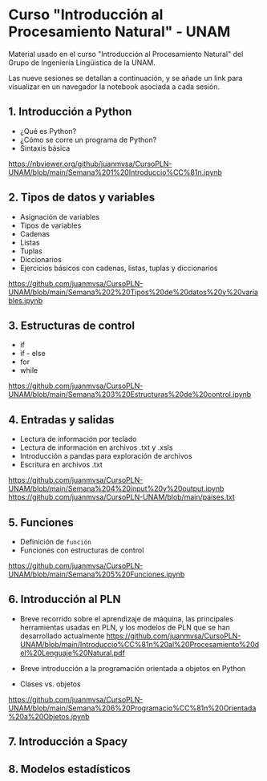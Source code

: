 # Curso "Introducción al Procesamiento Natural" - UNAM
Material usado en el curso "Introducción al Procesamiento Natural" del Grupo de Ingeniería Lingüistica de la UNAM.

Las nueve sesiones se detallan a continuación, y se añade un link para visualizar en un navegador la notebook asociada a cada sesión.

## 1. Introducción a Python
* ¿Qué es Python?
* ¿Cómo se corre un programa de Python?
* Sintaxis básica


https://nbviewer.org/github/juanmvsa/CursoPLN-UNAM/blob/main/Semana%201%20Introduccio%CC%81n.ipynb

## 2. Tipos de datos y variables
* Asignación de variables
* Tipos de variables
* Cadenas
* Listas
* Tuplas
* Diccionarios
* Ejercicios básicos con cadenas, listas, tuplas y diccionarios

https://github.com/juanmvsa/CursoPLN-UNAM/blob/main/Semana%202%20Tipos%20de%20datos%20y%20variables.ipynb

## 3. Estructuras de control
* if
* if - else
* for 
* while

https://github.com/juanmvsa/CursoPLN-UNAM/blob/main/Semana%203%20Estructuras%20de%20control.ipynb

## 4. Entradas y salidas
* Lectura de información por teclado
* Lectura de información en archivos .txt y .xsls
* Introducción a pandas para exploración de archivos
* Escritura en archivos .txt

https://github.com/juanmvsa/CursoPLN-UNAM/blob/main/Semana%204%20input%20y%20output.ipynb
https://github.com/juanmvsa/CursoPLN-UNAM/blob/main/paises.txt

## 5. Funciones
* Definición de `función`
* Funciones con estructuras de control

https://github.com/juanmvsa/CursoPLN-UNAM/blob/main/Semana%205%20Funciones.ipynb

## 6. Introducción al PLN

* Breve recorrido sobre el aprendizaje de máquina, las principales herramientas usadas en PLN, y los modelos de PLN que se han desarrollado actualmente
https://github.com/juanmvsa/CursoPLN-UNAM/blob/main/Introduccio%CC%81n%20al%20Procesamiento%20del%20Lenguaje%20Natural.pdf

* Breve introducción a la programación orientada a objetos en Python
* Clases vs. objetos

https://github.com/juanmvsa/CursoPLN-UNAM/blob/main/Semana%206%20Programacio%CC%81n%20Orientada%20a%20Objetos.ipynb

## 7. Introducción a Spacy


## 8. Modelos estadísticos

